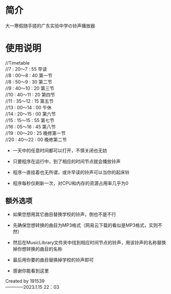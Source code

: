 # 简介  
大一寒假随手搓的广东实验中学の铃声播放器  
  
# 使用说明
//Timetable  
//7  : 20～7  : 55 	早读  
//8  : 00～8  : 40 	第一节	  
//8  : 50～9  : 30 	第二节  
//9  : 40～10 : 20 	第三节  
//10 : 40～11 : 20 	第四节  
//11 : 35～12 : 15 	第五节  
//13 : 00～14 : 00 	午休  
//14 : 20～15 : 00 	第六节  
//15 : 15～15 : 55 	第七节  
//16 : 05～16 : 45 	第八节  
//19 : 00～20 : 25 	晚修第一节  
//20 : 40～22 : 00 	晚修第二节  

* 一天中的任意时间都可以打开，不慎关闭也无妨  
* 只要程序在运行中，到了相应的时间节点就会播放铃声  
* 程序一直挂着也无所谓，或许早读的铃声可以当你的起床铃  
  
* 程序每秒仅刷新一次，对CPU和内存的资源占用率几乎为0  
  
## 额外选项  
* 如果您想用其它曲目替换学校的铃声，倒也不是不行  
* 先确保您想转换的曲目为MP3格式（网易云下载的看似是MP3格式，实则不然）  
* 然后在MusicLibrary文件夹中找到相应时间节点的铃声，用该铃声的名称替换掉你想转换的曲目的名称  
* 最后用你要的曲目替换掉学校的铃声即可  
  
* 感谢你能看到这里  

Created by 191539  
                                                                      ————2023.1.15  22：03    
